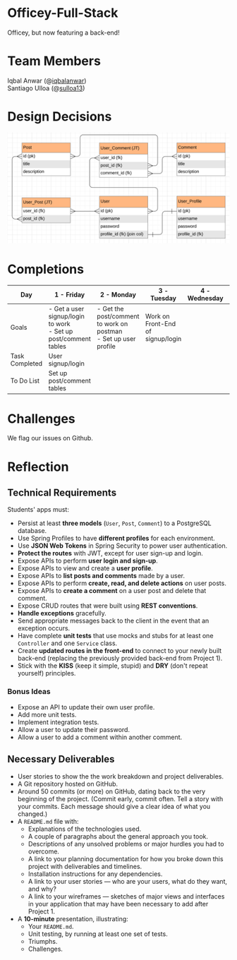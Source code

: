 # Officey-Full-Stack
Officey, but now featuring a back-end!

# Team Members
Iqbal Anwar (@<a href = "https://github.com/iqbalanwar">iqbalanwar</a>)<br/>
Santiago Ulloa (@<a href="https://github.com/sulloa13">sulloa13</a>)<br/>
  
# Design Decisions
<img alt = "database structure" src="./repo_images/erd.PNG"/><br/>

# Completions

| Day            | 1 - Friday                                           | 2 - Monday                                           | 3 - Tuesday                                         | 4 - Wednesday                                       |5 - Friday                                           |
|----------------|--------------------------------------|----------------------------------------------|-----------------------------------------------------|-------------------------------------------------------|------|
| Goals  | - Get a user signup/login to work</br>- Set up post/comment tables | - Get the post/comment to work on postman</br>- Set up user profile | Work on Front-End of signup/login | |
| Task Completed  | User signup/login |   |  |   |  |
| To Do List  | Set up post/comment tables |   |  |   |  |

# Challenges

We flag our issues on Github. 

# Reflection 



## Technical Requirements

Students' apps must:

- Persist at least **three models** (`User`, `Post`, `Comment`) to a PostgreSQL database.
- Use Spring Profiles to have **different profiles** for each environment.
- Use  **JSON Web Tokens** in Spring Security to power user authentication.
- **Protect the routes** with JWT, except for user sign-up and login.
- Expose APIs to perform **user login and sign-up**.
- Expose APIs to view and create a **user profile**.
- Expose APIs to **list posts and comments** made by a user.
- Expose APIs to perform **create, read, and delete actions** on user posts.
- Expose APIs to **create a comment** on a user post and delete that comment.
- Expose CRUD routes that were built using **REST conventions**.
- **Handle exceptions** gracefully.
- Send appropriate messages back to the client in the event that an exception occurs.
- Have complete **unit tests** that use mocks and stubs for at least one `Controller` and one `Service` class.
- Create **updated routes in the front-end** to connect to your newly built back-end (replacing the previously provided back-end from Project 1).
- Stick with the **KISS** (keep it simple, stupid) and **DRY** (don't repeat yourself) principles.


### Bonus Ideas
- Expose an API to update their own user profile.
- Add more unit tests.
- Implement integration tests.
- Allow a user to update their password.
- Allow a user to add a comment within another comment.


## Necessary Deliverables

- User stories to show the the work breakdown and project deliverables.
- A Git repository hosted on GitHub.
- Around 50 commits (or more) on GitHub, dating back to the very beginning of the project. (Commit early, commit often. Tell a story with your commits. Each message should give a clear idea of what you changed.)
- A `README.md` file with:
	- Explanations of the technologies used.
	- A couple of paragraphs about the general approach you took.
	- Descriptions of any unsolved problems or major hurdles you had to overcome.
	- A link to your planning documentation for how you broke down this project with deliverables and timelines.
	- Installation instructions for any dependencies.
	- A link to your user stories — who are your users, what do they want, and why?
	- A link to your wireframes — sketches of major views and interfaces in your application that may have been necessary to add after Project 1.
- A **10-minute** presentation, illustrating:
	- Your `README.md`.
	- Unit testing, by running at least one set of tests.
	- Triumphs.
	- Challenges.
